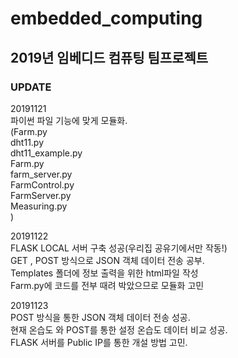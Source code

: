 <h1> embedded_computing
  
  
<h2>2019년 임베디드 컴퓨팅 팀프로젝트


<h3>UPDATE</h3>  
  
20191121  
파이썬 파일 기능에 맞게 모듈화.  
(Farm.py  
dht11.py  
dht11_example.py  
Farm.py  
farm_server.py  
FarmControl.py  
FarmServer.py  
Measuring.py  
)  
  
  
20191122  
FLASK LOCAL 서버 구축 성공(우리집 공유기에서만 작동!)  
GET , POST 방식으로 JSON 객체 데이터 전송 공부.  
Templates 폴더에 정보 출력을 위한 html파일 작성  
Farm.py에 코드를 전부 때려 박았으므로 모듈화 고민  
  
20191123  
POST 방식을 통한 JSON 객체 데이터 전송 성공.  
현재 온습도 와 POST를 통한 설정 온습도 데이터 비교 성공.  
FLASK 서버를 Public IP를 통한 개설 방법 고민.  

